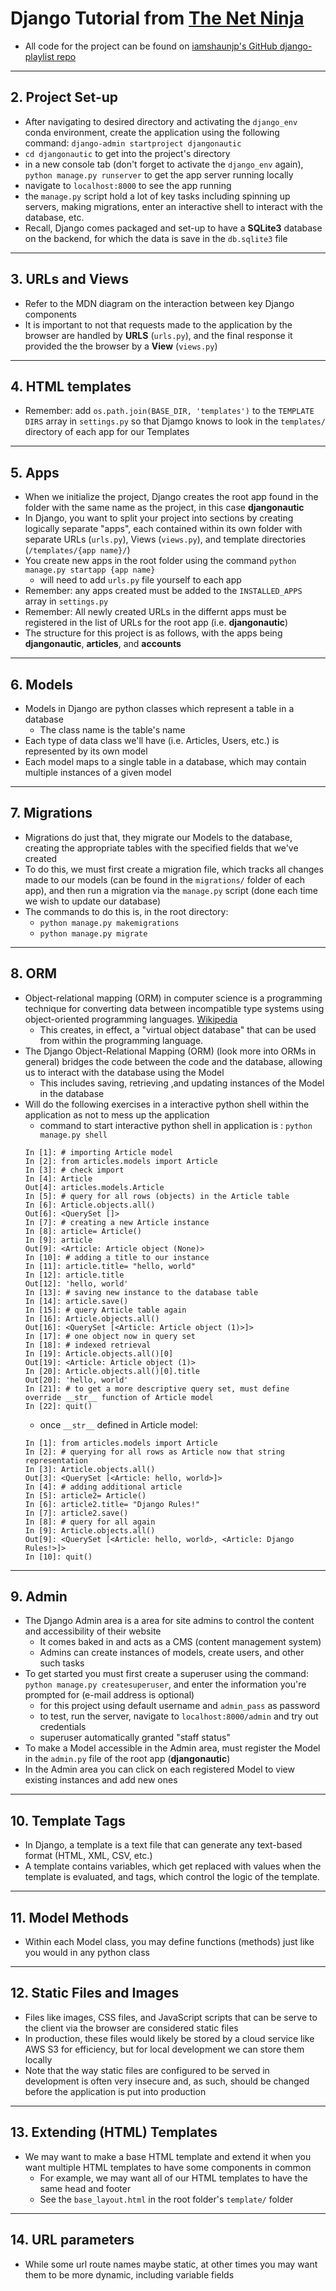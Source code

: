 # Django Tutorial from [The Net Ninja](https://www.youtube.com/playlist?list=PL4cUxeGkcC9ib4HsrXEYpQnTOTZE1x0uc)
- All code for the project can be found on [iamshaunjp's GitHub django-playlist repo](https://github.com/iamshaunjp/django-playlist/tree/master)

---

## 2. Project Set-up
- After navigating to desired directory and activating the `django_env` conda environment, create the application using the following command:
    `django-admin startproject djangonautic`
- `cd djangonautic` to get into the project's directory
- in a new console tab (don't forget to activate the `django_env` again), `python manage.py runserver` to get the app server running locally
- navigate to `localhost:8000` to see the app running
- the `manage.py` script hold a lot of key tasks including spinning up servers, making migrations, enter an interactive shell to interact with the database, etc.
- Recall, Django comes packaged and set-up to have a **SQLite3** database on the backend, for which the data is save in the `db.sqlite3` file

---
## 3. URLs and Views
- Refer to the MDN diagram on the interaction between key Django components
- It is important to not that requests made to the application by the browser are handled by **URLS** (`urls.py`), and the final response it provided the the browser by a **View** (`views.py`)

---
## 4. HTML templates
- Remember: add `os.path.join(BASE_DIR, 'templates')` to the `TEMPLATE DIRS` array in `settings.py` so that Djamgo knows to look in the `templates/` directory of each app for our Templates

---
## 5. Apps
- When we initialize the project, Django creates the root app found in the folder with the same name as the project, in this case **djangonautic**
- In Django, you want to split your project into sections by creating logically separate "apps", each contained within its own folder with separate URLs (`urls.py`), Views (`views.py`), and template directories (`/templates/{app name}/`)
- You create new apps in the root folder using the command `python manage.py startapp {app name}`
    - will need to add `urls.py` file yourself to each app
- Remember: any apps created must be added to the `INSTALLED_APPS` array in `settings.py`
- Remember: All newly created URLs in the differnt apps must be registered in the list of URLs for the root app (i.e. **djangonautic**)
- The structure for this project is as follows, with the apps being **djangonautic**, **articles**, and **accounts**

---
## 6. Models
- Models in Django are python classes which represent a table in a database
    - The class name is the table's name
- Each type of data class we'll have (i.e. Articles, Users, etc.) is represented by its own model
- Each model maps to a single table in a database, which may contain multiple instances of a given model

---
## 7. Migrations
- Migrations do just that, they migrate our Models to the database, creating the appropriate tables with the specified fields that we've created
- To do this, we must first create a migration file, which tracks all changes made to our models (can be found in the `migrations/` folder of each app), and then run a migration via the `manage.py` script (done each time we wish to update our database)
- The commands to do this is, in the root directory:
    - `python manage.py makemigrations`
    - `python manage.py migrate`

---
## 8. ORM
- Object-relational mapping (ORM) in computer science is a programming technique for converting data between incompatible type systems using object-oriented programming languages. [Wikipedia](https://en.wikipedia.org/wiki/Object-relational_mapping)
    - This creates, in effect, a "virtual object database" that can be used from within the programming language.
- The Django Object-Relational Mapping (ORM) (look more into ORMs in general) bridges the code between the code and the database, allowing us to interact with the database using the Model
    - This includes saving, retrieving ,and updating instances of the Model in the database
- Will do the following exercises in a interactive python shell within the application as not to mess up the application
    - command to start interactive python shell in application is : `python manage.py shell`
    ```
    In [1]: # importing Article model                                                                   
    In [2]: from articles.models import Article                                                         
    In [3]: # check import                                                                              
    In [4]: Article                                                                                     
    Out[4]: articles.models.Article
    In [5]: # query for all rows (objects) in the Article table                                         
    In [6]: Article.objects.all()                                                                       
    Out[6]: <QuerySet []>
    In [7]: # creating a new Article instance                                                           
    In [8]: article= Article()                                                                          
    In [9]: article                                                                                     
    Out[9]: <Article: Article object (None)>
    In [10]: # adding a title to our instance                                                            
    In [11]: article.title= "hello, world"                                                              
    In [12]: article.title                                                                              
    Out[12]: 'hello, world'
    In [13]: # saving new instance to the database table                                                
    In [14]: article.save()                                                                             
    In [15]: # query Article table again                                                                
    In [16]: Article.objects.all()                                                                      
    Out[16]: <QuerySet [<Article: Article object (1)>]>
    In [17]: # one object now in query set                                                               
    In [18]: # indexed retrieval                                                                        
    In [19]: Article.objects.all()[0]                                                                   
    Out[19]: <Article: Article object (1)>
    In [20]: Article.objects.all()[0].title                                                             
    Out[20]: 'hello, world'
    In [21]: # to get a more descriptive query set, must define override __str__ function of Article model     
    In [22]: quit()    
    ```
    - once `__str__` defined in Article model:
    ```
    In [1]: from articles.models import Article                                                                
    In [2]: # querying for all rows as Article now that string representation                                  
    In [3]: Article.objects.all()                                                                              
    Out[3]: <QuerySet [<Article: hello, world>]>
    In [4]: # adding additional article                                                                        
    In [5]: article2= Article()                                                                                
    In [6]: article2.title= "Django Rules!"                                                                    
    In [7]: article2.save()                                                                                    
    In [8]: # query for all again                                                                              
    In [9]: Article.objects.all()                                                                              
    Out[9]: <QuerySet [<Article: hello, world>, <Article: Django Rules!>]>
    In [10]: quit()                                                       
    ```

---
## 9. Admin
- The Django Admin area is a area for site admins to control the content and accessibility of their website
    - It comes baked in and acts as a CMS (content management system)
    - Admins can create instances of models, create users, and other such tasks
- To get started you must first create a superuser using the command: `python manage.py createsuperuser`, and enter the information you're prompted for (e-mail address is optional)
    - for this project using default username and `admin_pass` as password
    - to test, run the server, navigate to `localhost:8000/admin` and try out credentials
    - superuser automatically granted "staff status"
- To make a Model accessible in the Admin area, must register the Model in the `admin.py` file of the root app (**djangonautic**)
- In the Admin area you can click on each registered Model to view existing instances and add new ones

---
## 10. Template Tags
- In Django, a template is a text file that can generate any text-based format (HTML, XML, CSV, etc.)
- A template contains variables, which get replaced with values when the template is evaluated, and tags, which control the logic of the template.

---
## 11. Model Methods
- Within each Model class, you may define functions (methods) just like you would in any python class

---
## 12. Static Files and Images
- Files like images, CSS files, and JavaScript scripts that can be serve to the client via the browser are considered static files
- In production, these files would likely be stored by a cloud service like AWS S3 for efficiency, but for local development we can store them locally
- Note that the way static files are configured to be served in development is often very insecure and, as such, should be changed before the application is put into production

---
## 13. Extending (HTML) Templates
- We may want to make a base HTML template and extend it when you want multiple HTML templates to have some components in common
    - For example, we may want all of our HTML templates to have the same head and footer
    - See the `base_layout.html` in the root folder's `template/` folder

---
## 14. URL parameters
- While some url route names maybe static, at other times you may want them to be more dynamic, including variable fields
